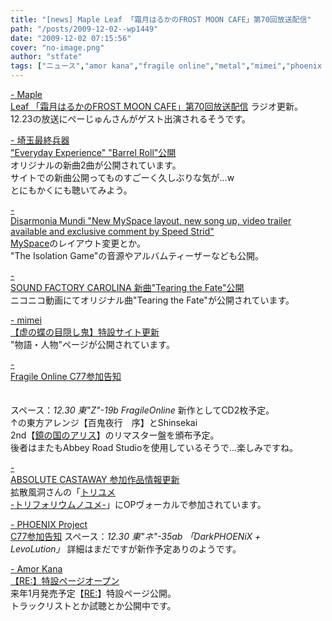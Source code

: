 ```yaml
---
title: "[news] Maple Leaf 「霜月はるかのFROST MOON CAFE」第70回放送配信"
path: "/posts/2009-12-02--wp1449"
date: "2009-12-02 07:15:56"
cover: "no-image.png"
author: "stfate"
tags: ["ニュース","amor kana","fragile online","metal","mimei","phoenix project","sound factory carolina","中恵光城","埼玉最終兵器","霜月はるか"]
---
```


<style type="text/css">
<!--
p {white-space: pre-wrap};
-->
</style>

<a  href="http://www.timerocket.co.jp/fmc/" target="_blank">- Maple Leaf 「霜月はるかのFROST MOON CAFE」第70回放送配信</a>
ラジオ更新。
12.23の放送にぺーじゅんさんがゲスト出演されるそうです。

<a  href="http://www.ssh.ne.jp/" target="_blank">- 埼玉最終兵器 "Everyday Experience" "Barrel Roll"公開</a>
オリジナルの新曲2曲が公開されています。
サイトでの新曲公開ってものすごーく久しぶりな気が…w
とにもかくにも聴いてみよう。

<a  href="http://www.disarmoniamundi.com/" target="_blank">- Disarmonia Mundi "New MySpace layout, new song up, video trailer available and exclusive comment by Speed Strid"</a>
<a href="http://myspace.com/disarmoniamundi">MySpace</a>のレイアウト変更とか。
"The Isolation Game"の音源やアルバムティーザーなども公開。

<a  href="http://carolina.web.infoseek.co.jp/" target="_blank">- SOUND FACTORY CAROLINA 新曲"Tearing the Fate"公開</a>
ニコニコ動画にてオリジナル曲"Tearing the Fate"が公開されています。


<a  href="http://totsu-kuni.net/" target="_blank">- mimei 【虚の蝶の目隠し鬼】特設サイト更新</a>
"物語・人物"ページが公開されています。

<a  href="http://www.shinsekai.co.uk/fragile/" target="_blank">- Fragile Online C77参加告知</a>
<a href="http://www.shinsekai.co.uk/fragile/Jo.html">
<a href="http://www.shinsekai.co.uk/fragile/2nd_remaster.html"></a>
スペース：<em>12.30 東"Z"-19b FragileOnline</em>
新作としてCD2枚予定。
↑の東方アレンジ【百鬼夜行　序】とShinsekai 2nd【<a href="http://www.shinsekai.co.uk/fragile/2nd_remaster.html">鏡の国のアリス</a>】のリマスター盤を頒布予定。
後者はまたもAbbey Road Studioを使用しているそうで…楽しみですね。

<a  href="http://shule-aroon.sakura.ne.jp/" target="_blank">- ABSOLUTE CASTAWAY 参加作品情報更新</a>
拡散風洞さんの「<a href="http://www.toriyume.com/">トリユメ -トリフォリウムノユメ-</a>」にOPヴォーカルで参加されています。

<a  href="http://www.p-pr.info/" target="_blank">- PHOENIX Project C77参加告知</a>
スペース：<em>12.30 東"ネ"-35ab 「DarkPHOENiX + LevoLution」</em>
詳細はまだですが新作予定ありのようです。

<a  href="http://amorkana.jp/" target="_blank">- Amor Kana 【RE:】特設ページオープン</a>
来年1月発売予定【<a href="http://re.amorkana.jp/">RE:</a>】特設ページ公開。
トラックリストとか試聴とか公開中です。